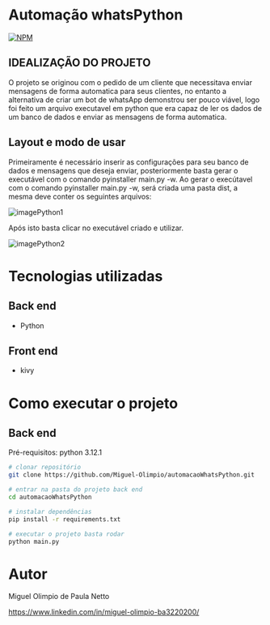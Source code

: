 #  Automação whatsPython

[![NPM](https://img.shields.io/npm/l/react)](https://github.com/Miguel-Olimpio/automacaoWhatsPython/blob/main/LICENSE)

## IDEALIZAÇÃO DO PROJETO

O projeto se originou com o pedido de um cliente que necessitava enviar mensagens de forma automatica para seus clientes, no entanto a alternativa de criar um bot de whatsApp demonstrou ser pouco viável, logo foi feito um arquivo executavel em python que era capaz de ler os dados de um banco de dados e enviar as mensagens de forma automatica.

## Layout e modo de usar
Primeiramente é necessário inserir as configurações para seu banco de dados e mensagens que deseja enviar, posteriormente basta gerar o executável com o comando pyinstaller main.py -w.
Ao gerar o execútavel com o comando pyinstaller main.py -w, será criada uma pasta dist, a mesma deve conter os seguintes arquivos:

![imagePython1](https://github.com/Miguel-Olimpio/automacaoWhatsPython/assets/107503116/d77cbaad-002a-48fb-b500-13c8e5cbf542)

Após isto basta clicar no executável criado e utilizar.

![imagePython2](https://github.com/Miguel-Olimpio/automacaoWhatsPython/assets/107503116/6a155bc3-4052-4195-abc1-0a82056d76e5)

# Tecnologias utilizadas

## Back end
- Python

## Front end
- kivy

# Como executar o projeto

## Back end
Pré-requisitos: python 3.12.1

```bash
# clonar repositório
git clone https://github.com/Miguel-Olimpio/automacaoWhatsPython.git

# entrar na pasta do projeto back end
cd automacaoWhatsPython

# instalar dependências
pip install -r requirements.txt

# executar o projeto basta rodar 
python main.py
```

# Autor

Miguel Olimpio de Paula Netto

https://www.linkedin.com/in/miguel-olimpio-ba3220200/
